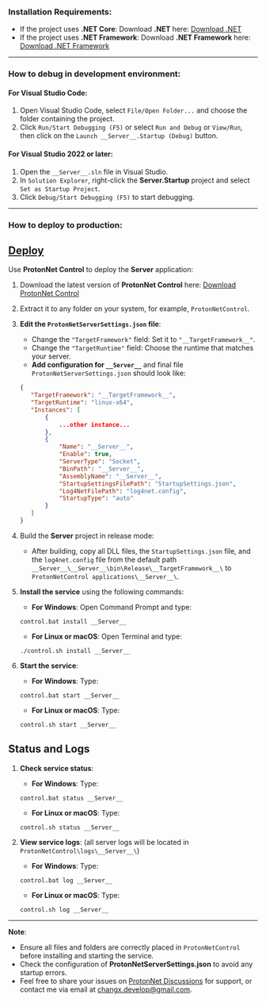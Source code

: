 
### Installation Requirements:
- If the project uses **.NET Core**: Download **.NET** here: [Download .NET](https://dotnet.microsoft.com/en-us/download/dotnet)
- If the project uses **.NET Framework**: Download **.NET Framework** here: [Download .NET Framework](https://dotnet.microsoft.com/en-us/download/dotnet-framework)

---

### How to debug in development environment:

#### For **Visual Studio Code**:
1. Open Visual Studio Code, select `File/Open Folder...` and choose the folder containing the project.
2. Click `Run/Start Debugging (F5)` or select `Run and Debug` or `View/Run`, then click on the `Launch __Server__.Startup (Debug)` button.

#### For **Visual Studio 2022** or later:
1. Open the `__Server__.sln` file in Visual Studio.
2. In `Solution Explorer`, right-click the **__Server__.Startup** project and select `Set as Startup Project`.
3. Click `Debug/Start Debugging (F5)` to start debugging.

---

### How to deploy to production:
## [Deploy](https://protonnetserver.com/deploy)
Use **ProtonNet Control** to deploy the **__Server__** application:

1. Download the latest version of **ProtonNet Control** here: [Download ProtonNet Control](https://protonnetserver.com/download)

2. Extract it to any folder on your system, for example, `ProtonNetControl`.

3. **Edit the `ProtonNetServerSettings.json` file**:
    - Change the `"TargetFramework"` field: Set it to `"__TargetFramework__"`.
    - Change the `"TargetRuntime"` field: Choose the runtime that matches your server.
    - **Add configuration for `__Server__`** and final file `ProtonNetServerSettings.json` should look like:
     ```json
    {
        "TargetFramework": "__TargetFramework__",
        "TargetRuntime": "linux-x64",
        "Instances": [
            {
                ...other instance...
            },
            {
                "Name": "__Server__",
                "Enable": true,
                "ServerType": "Socket",
                "BinPath": "__Server__",
                "AssemblyName": "__Server__",
                "StartupSettingsFilePath": "StartupSettings.json",
                "Log4NetFilePath": "log4net.config",
                "StartupType": "auto"
            }
        ]
    }
     
     ```

4. Build the **__Server__** project in release mode:
    - After building, copy all DLL files, the `StartupSettings.json` file, and the `log4net.config` file from the default path `__Server__\__Server__\bin\Release\__TargetFramework__\` to `ProtonNetControl applications\__Server__\`.

5. **Install the service** using the following commands:
    - **For Windows**: Open Command Prompt and type:
     ```
     control.bat install __Server__
     ```
    - **For Linux or macOS**: Open Terminal and type:
     ```
     ./control.sh install __Server__
     ```

6. **Start the service**:
    - **For Windows**: Type:
     ```
     control.bat start __Server__
     ```
    - **For Linux or macOS**: Type:
     ```
     control.sh start __Server__
     ```

## Status and Logs
1. **Check service status**:
    - **For Windows**: Type:
     ```
     control.bat status __Server__
     ```
    - **For Linux or macOS**: Type:
     ```
     control.sh status __Server__
     ```

2. **View service logs**: (all server logs will be located in `ProtonNetControl\logs\__Server__\`)
    - **For Windows**: Type:
     ```
     control.bat log __Server__
     ```
    - **For Linux or macOS**: Type:
     ```
     control.sh log __Server__
     ```

---

**Note**:
- Ensure all files and folders are correctly placed in `ProtonNetControl` before installing and starting the service.
- Check the configuration of **ProtonNetServerSettings.json** to avoid any startup errors.
- Feel free to share your issues on [ProtonNet Discussions](https://discussions.protonnetserver.com) for support, or contact me via email at changx.develop@gmail.com.
